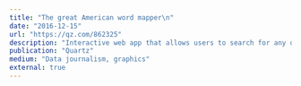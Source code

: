 ```yaml
---
title: "The great American word mapper\n"
date: "2016-12-15"
url: "https://qz.com/862325"
description: "Interactive web app that allows users to search for any of the top 100,000 words used on Twitter (as of 2016), and see where they are used in the continental US. This project is used by many academics and instructors in linguistics."
publication: "Quartz"
medium: "Data journalism, graphics"
external: true
---
```

